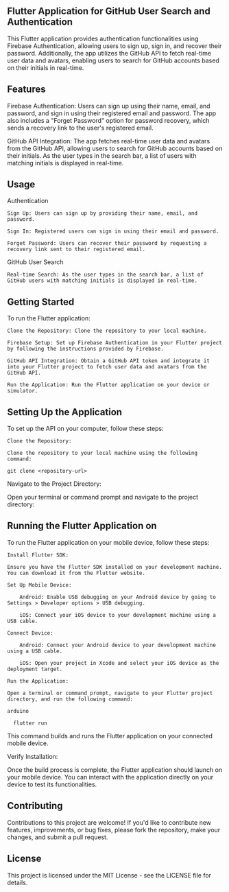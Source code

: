 ## Flutter Application for GitHub User Search and Authentication

This Flutter application provides authentication functionalities using Firebase Authentication, allowing users to sign up, sign in, and recover their password. Additionally, the app utilizes the GitHub API to fetch real-time user data and avatars, enabling users to search for GitHub accounts based on their initials in real-time.

## Features

Firebase Authentication: Users can sign up using their name, email, and password, and sign in using their registered email and password. The app also includes a "Forget Password" option for password recovery, which sends a recovery link to the user's registered email.

GitHub API Integration: The app fetches real-time user data and avatars from the GitHub API, allowing users to search for GitHub accounts based on their initials. As the user types in the search bar, a list of users with matching initials is displayed in real-time.
## Usage

Authentication

    Sign Up: Users can sign up by providing their name, email, and password.

    Sign In: Registered users can sign in using their email and password.

    Forget Password: Users can recover their password by requesting a recovery link sent to their registered email.

GitHub User Search

    Real-time Search: As the user types in the search bar, a list of GitHub users with matching initials is displayed in real-time.

## Getting Started
To run the Flutter application:

    Clone the Repository: Clone the repository to your local machine.

    Firebase Setup: Set up Firebase Authentication in your Flutter project by following the instructions provided by Firebase.

    GitHub API Integration: Obtain a GitHub API token and integrate it into your Flutter project to fetch user data and avatars from the GitHub API.

    Run the Application: Run the Flutter application on your device or simulator.

## Setting Up the Application

To set up the API on your computer, follow these steps:

    Clone the Repository:

    Clone the repository to your local machine using the following command:

    git clone <repository-url>

Navigate to the Project Directory:

Open your terminal or command prompt and navigate to the project directory:


## Running the Flutter Application on 

To run the Flutter application on your mobile device, follow these steps:

    Install Flutter SDK:

    Ensure you have the Flutter SDK installed on your development machine. You can download it from the Flutter website.

    Set Up Mobile Device:

        Android: Enable USB debugging on your Android device by going to Settings > Developer options > USB debugging.

        iOS: Connect your iOS device to your development machine using a USB cable.

    Connect Device:

        Android: Connect your Android device to your development machine using a USB cable.

        iOS: Open your project in Xcode and select your iOS device as the deployment target.

    Run the Application:

    Open a terminal or command prompt, navigate to your Flutter project directory, and run the following command:

    arduino

      flutter run

This command builds and runs the Flutter application on your connected mobile device.

Verify Installation:

Once the build process is complete, the Flutter application should launch on your mobile device. You can interact with the application directly on your device to test its functionalities.

## Contributing

Contributions to this project are welcome! If you'd like to contribute new features, improvements, or bug fixes, please fork the repository, make your changes, and submit a pull request.

## License

This project is licensed under the MIT License - see the LICENSE file for details.




